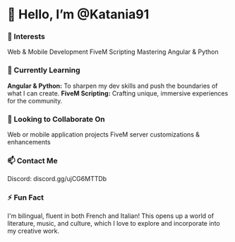 # 👋 Hello, I’m @Katania91

### 👀 Interests
Web & Mobile Development
FiveM Scripting
Mastering Angular & Python

### 🌱 Currently Learning
**Angular & Python:** To sharpen my dev skills and push the boundaries of what I can create.
**FiveM Scripting:** Crafting unique, immersive experiences for the community.

### 💞️ Looking to Collaborate On
Web or mobile application projects
FiveM server customizations & enhancements

### 📫 Contact Me
Discord: discord.gg/ujCG6MTTDb

### ⚡ Fun Fact
I'm bilingual, fluent in both French and Italian! This opens up a world of literature, music, and culture, which I love to explore and incorporate into my creative work.

